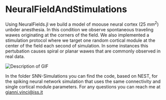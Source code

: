 # NeuralFieldAndStimulations
Using NeuralFields.jl we build a model of moouse neural cortex (25 $mm^2$) unbder anesthesia. In this condition we observe spontaneous traveling wawes originating at the corners of the field.
We also implemented a stimulation protocol where we target one random cortical module at the center of the field each second of simulation. In some instances this pertubation causes spiral or planar wawes that are commonly observed in real data.

![Description of GIF](Animation.gif)

In the folder SNN-Simulations you can find the code, based on NEST, for the spiking neural network simulation that uses the same connectivity and single cortical module parameters.
For any questions you can reach me at gianni.vinci@iss.it
